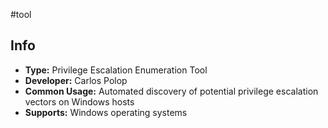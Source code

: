 #tool 
## Info
- **Type:** Privilege Escalation Enumeration Tool
- **Developer:** Carlos Polop
- **Common Usage:** Automated discovery of potential privilege escalation vectors on Windows hosts
- **Supports:** Windows operating systems
